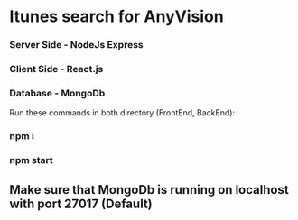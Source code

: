 # Itunes search for AnyVision
### Server Side - NodeJs Express
### Client Side - React.js
### Database - MongoDb



Run these commands in both directory (FrontEnd, BackEnd):

### npm i

### npm start


## Make sure that MongoDb is running on localhost with port 27017 (Default)
